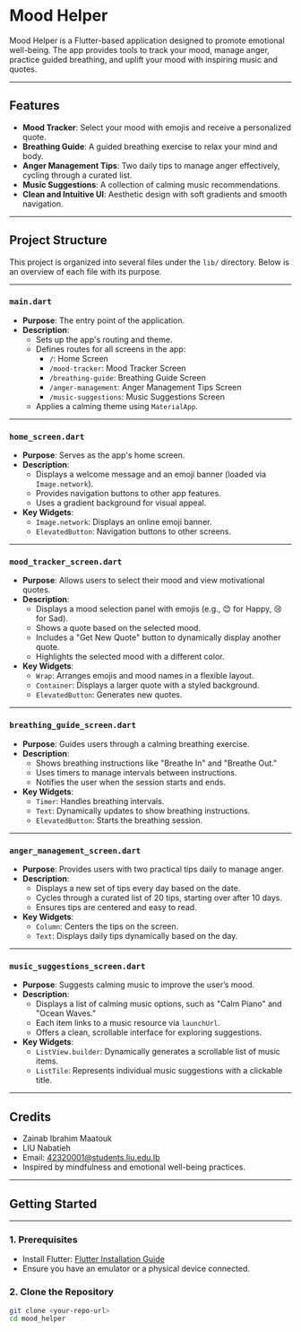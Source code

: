 # **Mood Helper**

Mood Helper is a Flutter-based application designed to promote emotional well-being. The app provides tools to track your mood, manage anger, practice guided breathing, and uplift your mood with inspiring music and quotes.

---

## **Features**
- **Mood Tracker**: Select your mood with emojis and receive a personalized quote.
- **Breathing Guide**: A guided breathing exercise to relax your mind and body.
- **Anger Management Tips**: Two daily tips to manage anger effectively, cycling through a curated list.
- **Music Suggestions**: A collection of calming music recommendations.
- **Clean and Intuitive UI**: Aesthetic design with soft gradients and smooth navigation.

---

## **Project Structure**
This project is organized into several files under the `lib/` directory. Below is an overview of each file with its purpose.

---

### **`main.dart`**
- **Purpose**: The entry point of the application.
- **Description**:
  - Sets up the app's routing and theme.
  - Defines routes for all screens in the app:
    - `/`: Home Screen
    - `/mood-tracker`: Mood Tracker Screen
    - `/breathing-guide`: Breathing Guide Screen
    - `/anger-management`: Anger Management Tips Screen
    - `/music-suggestions`: Music Suggestions Screen
  - Applies a calming theme using `MaterialApp`.

---

### **`home_screen.dart`**
- **Purpose**: Serves as the app's home screen.
- **Description**:
  - Displays a welcome message and an emoji banner (loaded via `Image.network`).
  - Provides navigation buttons to other app features.
  - Uses a gradient background for visual appeal.
- **Key Widgets**:
  - `Image.network`: Displays an online emoji banner.
  - `ElevatedButton`: Navigation buttons to other screens.

---

### **`mood_tracker_screen.dart`**
- **Purpose**: Allows users to select their mood and view motivational quotes.
- **Description**:
  - Displays a mood selection panel with emojis (e.g., 😊 for Happy, 😢 for Sad).
  - Shows a quote based on the selected mood.
  - Includes a "Get New Quote" button to dynamically display another quote.
  - Highlights the selected mood with a different color.
- **Key Widgets**:
  - `Wrap`: Arranges emojis and mood names in a flexible layout.
  - `Container`: Displays a larger quote with a styled background.
  - `ElevatedButton`: Generates new quotes.

---

### **`breathing_guide_screen.dart`**
- **Purpose**: Guides users through a calming breathing exercise.
- **Description**:
  - Shows breathing instructions like "Breathe In" and "Breathe Out."
  - Uses timers to manage intervals between instructions.
  - Notifies the user when the session starts and ends.
- **Key Widgets**:
  - `Timer`: Handles breathing intervals.
  - `Text`: Dynamically updates to show breathing instructions.
  - `ElevatedButton`: Starts the breathing session.

---

### **`anger_management_screen.dart`**
- **Purpose**: Provides users with two practical tips daily to manage anger.
- **Description**:
  - Displays a new set of tips every day based on the date.
  - Cycles through a curated list of 20 tips, starting over after 10 days.
  - Ensures tips are centered and easy to read.
- **Key Widgets**:
  - `Column`: Centers the tips on the screen.
  - `Text`: Displays daily tips dynamically based on the day.

---

### **`music_suggestions_screen.dart`**
- **Purpose**: Suggests calming music to improve the user’s mood.
- **Description**:
  - Displays a list of calming music options, such as "Calm Piano" and "Ocean Waves."
  - Each item links to a music resource via `launchUrl`.
  - Offers a clean, scrollable interface for exploring suggestions.
- **Key Widgets**:
  - `ListView.builder`: Dynamically generates a scrollable list of music items.
  - `ListTile`: Represents individual music suggestions with a clickable title.

---

## **Credits**
- Zainab Ibrahim Maatouk
- LIU Nabatieh
- Email: 42320001@students.liu.edu.lb
- Inspired by mindfulness and emotional well-being practices.

---

## **Getting Started**
---

### **1. Prerequisites**
- Install Flutter: [Flutter Installation Guide](https://flutter.dev/docs/get-started/install)
- Ensure you have an emulator or a physical device connected.

### **2. Clone the Repository**
```bash
git clone <your-repo-url>
cd mood_helper

